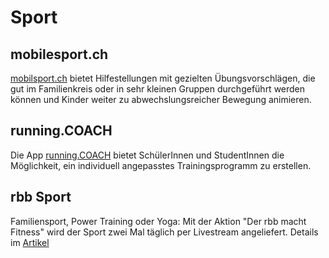 # Sport

## mobilesport.ch

[mobilsport.ch](https://www.mobilesport.ch/aktuell/bewegungsaufgaben-motivationschuebe-fuer-kinder/) bietet Hilfestellungen mit gezielten Übungsvorschlägen, die gut im Familienkreis oder in sehr kleinen Gruppen durchgeführt werden können und Kinder weiter zu abwechslungsreicher Bewegung animieren.

## running.COACH

Die App [running.COACH](https://blog.runningcoach.me/2020/03/16/running-coach-gratis-fuer-den-sportunterricht-nutzen/) bietet SchülerInnen und StudentInnen die Möglichkeit, ein individuell angepasstes Trainingsprogramm zu erstellen.

## rbb Sport

Familiensport, Power Training oder Yoga: Mit der Aktion "Der rbb macht Fitness" wird der Sport  zwei Mal täglich per Livestream angeliefert. Details im [Artikel](https://www.rbb24.de/sport/beitrag/2020/03/der-rbb-macht-fitness-sport-fuer-zuhause-workout-kinder-familie.html)

